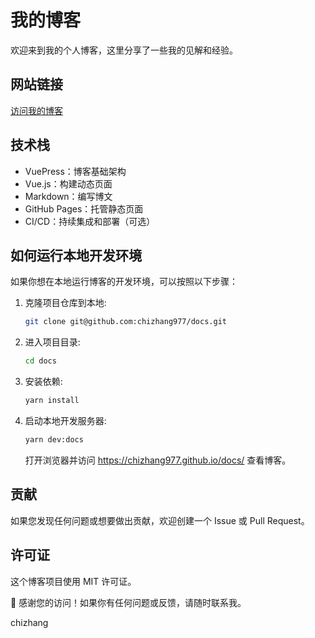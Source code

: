 # 我的博客

欢迎来到我的个人博客，这里分享了一些我的见解和经验。

## 网站链接

[访问我的博客](https://chizhang977.github.io/docs/)

## 技术栈

- VuePress：博客基础架构
- Vue.js：构建动态页面
- Markdown：编写博文
- GitHub Pages：托管静态页面
- CI/CD：持续集成和部署（可选）

## 如何运行本地开发环境

如果你想在本地运行博客的开发环境，可以按照以下步骤：

1. 克隆项目仓库到本地:

   ```bash
   git clone git@github.com:chizhang977/docs.git
   ```

2. 进入项目目录:

   ```bash
   cd docs
   ```

3. 安装依赖:

   ```bash
   yarn install
   ```

4. 启动本地开发服务器:

   ```bash
   yarn dev:docs
   ```

   打开浏览器并访问 https://chizhang977.github.io/docs/ 查看博客。

## 贡献

如果您发现任何问题或想要做出贡献，欢迎创建一个 Issue 或 Pull Request。

## 许可证

这个博客项目使用 MIT 许可证。

:sparkling_heart: 感谢您的访问！如果你有任何问题或反馈，请随时联系我。

chizhang
